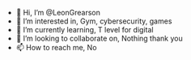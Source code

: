 - 👋 Hi, I’m @LeonGrearson
- 👀 I’m interested in, Gym, cybersecurity, games
- 🌱 I’m currently learning, T level for digital
- 💞️ I’m looking to collaborate on, Nothing thank you
- 📫 How to reach me, No
